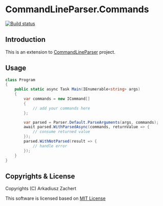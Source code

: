 # CommandLineParser.Commands

[![Build status](https://ci.appveyor.com/api/projects/status/3mii1nsbg8hig49o?svg=true)](https://ci.appveyor.com/project/azachert/commandlineparser-commands)

## Introduction

This is an extension to [CommandLineParser](https://github.com/commandlineparser/commandline) project.
## Usage

``` csharp
class Program 
{
	public static async Task Main(IEnumerable<string> args)
	{
		var commands = new ICommand[] 
		{
			// add your commands here
		};

		var parsed = Parser.Default.ParseArguments(args, commands);
		await parsed.WithParsedAsync(commands, returnValue => {
			// consume returned value
		});
		parsed.WithNotParsed(result => {
			// handle error
		});
	}
}
```


## Copyrights & License
Copyrights (C) Arkadiusz Zachert

This software is licensed based on [MIT License](https://raw.githubusercontent.com/azachert/CommandLineParser.Commands/master/LICENSE)